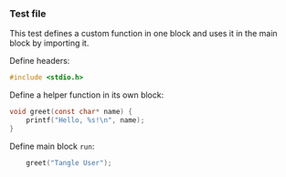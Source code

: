 ### Test file

This test defines a custom function in one block and uses it in the main block by importing it.

Define headers:

```c headers
#include <stdio.h>
```

Define a helper function in its own block:

```c helper
void greet(const char* name) {
    printf("Hello, %s!\n", name);
}
```

Define main block `run`:

```c use=[headers,helper] main_block
    greet("Tangle User");
```
